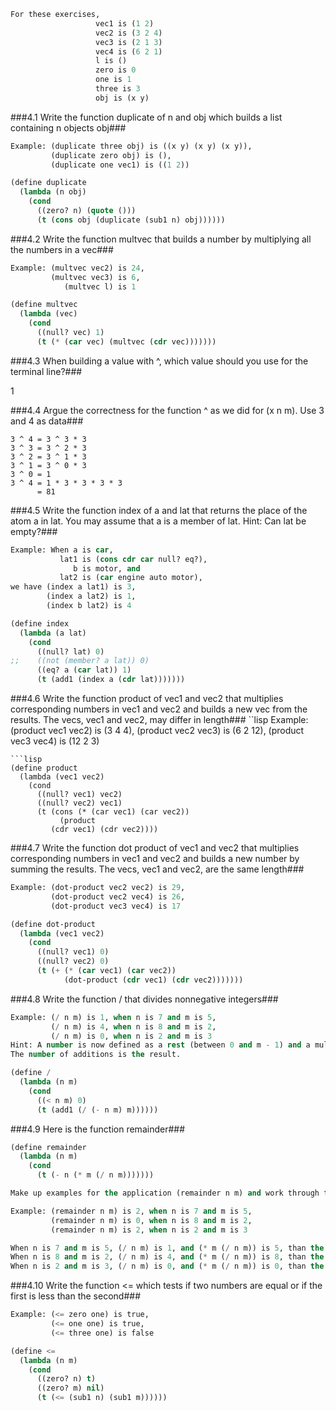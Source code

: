 ```lisp
For these exercises,
                   vec1 is (1 2)
                   vec2 is (3 2 4)
                   vec3 is (2 1 3)
                   vec4 is (6 2 1)
                   l is ()
                   zero is 0
                   one is 1
                   three is 3
                   obj is (x y)
```

###4.1 Write the function duplicate of n and obj which builds a list containing n objects obj###
```lisp
Example: (duplicate three obj) is ((x y) (x y) (x y)),
         (duplicate zero obj) is (),
         (duplicate one vec1) is ((1 2))
```
```lisp
(define duplicate
  (lambda (n obj)
    (cond
      ((zero? n) (quote ()))
      (t (cons obj (duplicate (sub1 n) obj))))))
```

###4.2 Write the function multvec that builds a number by multiplying all the numbers in a vec###
```lisp
Example: (multvec vec2) is 24,
         (multvec vec3) is 6,
            (multvec l) is 1
```
```lisp
(define multvec
  (lambda (vec)
    (cond
      ((null? vec) 1)
      (t (* (car vec) (multvec (cdr vec)))))))
```

###4.3 When building a value with ^, which value should you use for the terminal line?###

1

###4.4 Argue the correctness for the function ^ as we did for (x n m). Use 3 and 4 as data###
```
3 ^ 4 = 3 ^ 3 * 3
3 ^ 3 = 3 ^ 2 * 3
3 ^ 2 = 3 ^ 1 * 3
3 ^ 1 = 3 ^ 0 * 3
3 ^ 0 = 1
3 ^ 4 = 1 * 3 * 3 * 3 * 3
      = 81
```

###4.5 Write the function index of a and lat that returns the place of the atom a in lat. You may assume that a is a member of lat. Hint: Can lat be empty?###
```lisp
Example: When a is car,
           lat1 is (cons cdr car null? eq?),
              b is motor, and
           lat2 is (car engine auto motor),
we have (index a lat1) is 3,
        (index a lat2) is 1,
        (index b lat2) is 4
```
```lisp
(define index
  (lambda (a lat)
    (cond
      ((null? lat) 0)
;;    ((not (member? a lat)) 0)
      ((eq? a (car lat)) 1)
      (t (add1 (index a (cdr lat)))))))
```

###4.6 Write the function product of vec1 and vec2 that multiplies corresponding numbers in vec1 and vec2 and builds a new vec from the results. The vecs, vec1 and vec2, may differ in length###
``lisp
Example: (product vec1 vec2) is (3 4 4),
         (product vec2 vec3) is (6 2 12),
         (product vec3 vec4) is (12 2 3)
```
```lisp
(define product
  (lambda (vec1 vec2)
    (cond
      ((null? vec1) vec2)
      ((null? vec2) vec1)
      (t (cons (* (car vec1) (car vec2))
           (product
	     (cdr vec1) (cdr vec2))))
```

###4.7 Write the function dot product of vec1 and vec2 that multiplies corresponding numbers in vec1 and vec2 and builds a new number by summing the results. The vecs, vec1 and vec2, are the same length###
```lisp
Example: (dot-product vec2 vec2) is 29,
         (dot-product vec2 vec4) is 26,
         (dot-product vec3 vec4) is 17
```
```lisp
(define dot-product
  (lambda (vec1 vec2)
    (cond
      ((null? vec1) 0)
      ((null? vec2) 0)
      (t (+ (* (car vec1) (car vec2))
            (dot-product (cdr vec1) (cdr vec2)))))))
```

###4.8 Write the function / that divides nonnegative integers###
```lisp
Example: (/ n m) is 1, when n is 7 and m is 5,
         (/ n m) is 4, when n is 8 and m is 2,
         (/ n m) is 0, when n is 2 and m is 3
Hint: A number is now defined as a rest (between 0 and m - 1) and a multiple addition of m.
The number of additions is the result.
```
```lisp
(define /
  (lambda (n m)
    (cond
      ((< n m) 0)
      (t (add1 (/ (- n m) m))))))
```

###4.9 Here is the function remainder###
```lisp
(define remainder
  (lambda (n m)
    (cond
      (t (- n (* m (/ n m)))))))

Make up examples for the application (remainder n m) and work through them
```
```lisp
Example: (remainder n m) is 2, when n is 7 and m is 5,
         (remainder n m) is 0, when n is 8 and m is 2,
         (remainder n m) is 2, when n is 2 and m is 3

When n is 7 and m is 5, (/ n m) is 1, and (* m (/ n m)) is 5, than the (- n (* m (/ n m))) is 2. So the value of (remainder n m) is 2.
When n is 8 and m is 2, (/ n m) is 4, and (* m (/ n m)) is 8, than the (- n (* m (/ n m))) is 0. So the value of (remainder n m) is 0.
When n is 2 and m is 3, (/ n m) is 0, and (* m (/ n m)) is 0, than the (- n (* m (/ n m))) is 2. So the value of (remainder n m) is 2.
```

###4.10 Write the function <= which tests if two numbers are equal or if the first is less than the second###
```lisp
Example: (<= zero one) is true,
         (<= one one) is true,
         (<= three one) is false
```
```lisp
(define <=
  (lambda (n m)
    (cond
      ((zero? n) t)
      ((zero? m) nil)
      (t (<= (sub1 n) (sub1 m))))))
```
